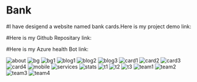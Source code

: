 # Bank

#I have desigend a website named bank cards.Here is my project demo link:

#Here is my Github Repositary link:

#Here is my Azure health Bot link:

![about](https://user-images.githubusercontent.com/114816345/202844794-2fbaf496-a325-40ec-8943-f0e5cbebf522.jpg)
![bg](https://user-images.githubusercontent.com/114816345/202844796-e2b61086-44a4-4677-a956-3d1f24c82558.jpg)
![bg1](https://user-images.githubusercontent.com/114816345/202844797-96d63b32-20f5-4bd4-91f9-d55c3bc4cc65.jpg)
![blog1](https://user-images.githubusercontent.com/114816345/202844802-058b3dbf-48e6-4ccc-8ba0-2e53d358594e.jpg)
![blog2](https://user-images.githubusercontent.com/114816345/202844803-60452985-703d-4ce3-8ff1-db17cb4d6b03.jpg)
![blog3](https://user-images.githubusercontent.com/114816345/202844804-5b2f143c-cd4b-4e11-8ccc-8e430cf9a83f.jpg)
![card1](https://user-images.githubusercontent.com/114816345/202844805-fdb439fd-097f-4064-834b-65c38c9e1fc5.png)
![card2](https://user-images.githubusercontent.com/114816345/202844806-98ef98d5-5c76-4e34-b71b-7b0acc07010e.png)
![card3](https://user-images.githubusercontent.com/114816345/202844807-221abf88-935e-42d3-861f-33dc56866491.png)
![card4](https://user-images.githubusercontent.com/114816345/202844808-a17cc70c-8dc2-4d09-9c7f-b886cbbd7885.png)
![mobile](https://user-images.githubusercontent.com/114816345/202844811-f36d3938-2f77-4137-9a2d-9f4edf0a75f5.png)
![services](https://user-images.githubusercontent.com/114816345/202844813-b9392782-71f4-4968-acf4-597a1e82c354.jpg)
![stats](https://user-images.githubusercontent.com/114816345/202844814-da572ca5-3433-4896-973e-20dae4dffdef.jpg)
![t1](https://user-images.githubusercontent.com/114816345/202844815-d887e1ea-fa40-4a0b-9a98-4f6699430996.jpg)
![t2](https://user-images.githubusercontent.com/114816345/202844816-60a8c56c-77bc-4c4f-b2b2-5f6680d3d8b0.jpg)
![t3](https://user-images.githubusercontent.com/114816345/202844817-a3b65a62-7fca-48a4-937d-ab78b515c60f.jpg)
![team1](https://user-images.githubusercontent.com/114816345/202844818-15eb3f2c-a3b2-453e-825b-dc27132ab24f.jpg)
![team2](https://user-images.githubusercontent.com/114816345/202844819-53037fd9-e1e3-4e75-a1b8-c2c59c14b49a.jpg)
![team3](https://user-images.githubusercontent.com/114816345/202844821-c3bca199-fb32-4945-9c83-840d4c14920c.jpg)
![team4](https://user-images.githubusercontent.com/114816345/202844823-6208e856-6bbc-49f8-a031-0047a1a400ee.jpg)
